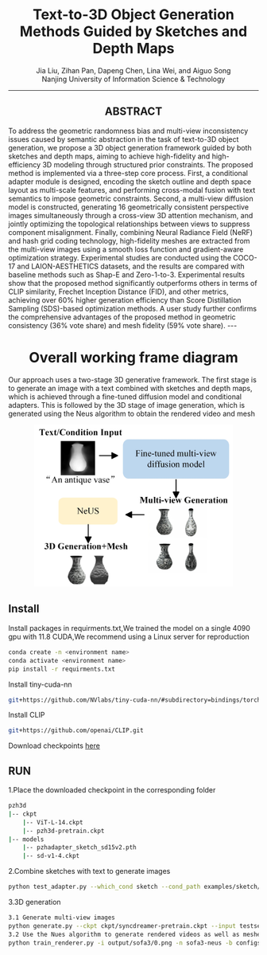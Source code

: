 <h1 align="center">Text-to-3D Object Generation Methods Guided by Sketches and Depth Maps</h1>

<p align="center">
Jia Liu, Zihan Pan, Dapeng Chen, Lina Wei, and Aiguo Song<br>
Nanjing University of Information Science & Technology
</p>

---
<h2 align="center">ABSTRACT</h2>
To address the geometric randomness bias and multi-view inconsistency issues caused by semantic abstraction in the task of text-to-3D object generation, we propose a 3D object generation framework guided by both sketches and depth maps, aiming to achieve high-fidelity and high-efficiency 3D modeling through structured prior constraints. The proposed method is implemented via a three-step core process. First, a conditional adapter module is designed, encoding the sketch outline and depth space layout as multi-scale features, and performing cross-modal fusion with text semantics to impose geometric constraints. Second, a multi-view diffusion model is constructed, generating 16 geometrically consistent perspective images simultaneously through a cross-view 3D attention mechanism, and jointly optimizing the topological relationships between views to suppress component misalignment. Finally, combining Neural Radiance Field (NeRF) and hash grid coding technology, high-fidelity meshes are extracted from the multi-view images using a smooth loss function and gradient-aware optimization strategy. Experimental studies are conducted using the COCO-17 and LAION-AESTHETICS datasets, and the results are compared with baseline methods such as Shap-E and Zero-1-to-3. Experimental results show that the proposed method significantly outperforms others in terms of CLIP similarity, Frechet Inception Distance (FID), and other metrics, achieving over 60% higher generation efficiency than Score Distillation Sampling (SDS)-based optimization methods. A user study further confirms the comprehensive advantages of the proposed method in geometric consistency (36% vote share) and mesh fidelity (59% vote share). 
---
<h1 align="center">Overall working frame diagram</h1>
Our approach uses a two-stage 3D generative framework. The first stage is to generate an image with a text combined with sketches and depth maps, which is achieved through a fine-tuned diffusion model and conditional adapters. This is followed by the 3D stage of image generation, which is generated using the Neus algorithm to obtain the rendered video and mesh  
<p align="center">
  <img src="assets/fig2(2).jpg" width="400">
</p>


## Install
Install packages in requirments.txt,We trained the model on a single 4090 gpu with 11.8 CUDA,We recommend using a Linux server for reproduction  
```bash
conda create -n <environment name>
conda activate <environment name>
pip install -r requirments.txt
```

Install tiny-cuda-nn
```bash
git+https://github.com/NVlabs/tiny-cuda-nn/#subdirectory=bindings/torch
```
Install CLIP
```bash
git+https://github.com/openai/CLIP.git
```
Download checkpoints [here](https://pan.baidu.com/s/1SZ51OcqDAk68VJOPMnZ_gQ) 
## RUN
1.Place the downloaded checkpoint in the corresponding folder
```bash
pzh3d
|-- ckpt
    |-- ViT-L-14.ckpt
    |-- pzh3d-pretrain.ckpt
|-- models
    |-- pzhadapter_sketch_sd15v2.pth
    |-- sd-v1-4.ckpt
```
2.Combine sketches with text to generate images
```bash
python test_adapter.py --which_cond sketch --cond_path examples/sketch/sofa3.png --cond_inp_type sketch --prompt "A purple sofa." --sd_ckpt models/sd-v1-4.ckpt --resize_short_edge 512 --cond_tau 0.8 --cond_weight 0.8 --n_samples 5 --adapter_ckpt models/t2iadapter_sketch_sd15v2.pth
```
3.3D generation
```bash
3.1 Generate multi-view images
python generate.py --ckpt ckpt/syncdreamer-pretrain.ckpt --input testset/sofa3.png --output output/sofa3 --sample_num 4 --cfg_scale 1.5 --elevation 30 --crop_size 200
3.2 Use the Nues algorithm to generate rendered videos as well as meshes
python train_renderer.py -i output/sofa3/0.png -n sofa3-neus -b configs/neus.yaml -l output/renderer 
```


